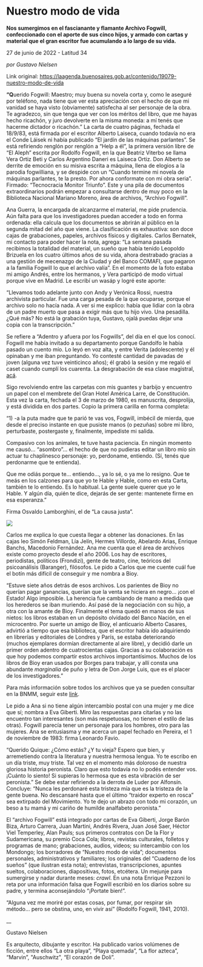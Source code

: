 # Nuestro modo de vida

**Nos sumergimos en el fascianante y flamante Archivo Fogwill, confeccionado con el aporte de sus cinco hijos, y armado con cartas y material que el gran escritor fue acumulando a lo largo de su vida.**

27 de junio de 2022 - Latitud 34

_por Gustavo Nielsen_

Link original: https://laagenda.buenosaires.gob.ar/contenido/19079-nuestro-modo-de-vida



**“Q**uerido Fogwill: Maestro; muy buena su novela corta y, como le aseguré por teléfono, nada tiene que ver esta apreciación con el hecho de que mi vanidad se haya visto (obviamente) satisfecha al ser personaje de la obra. Te agradezco, sin que tenga que ver con los méritos del libro, que me hayas hecho ricachón, y juro devolverte en la misma moneda: a mí tenés que hacerme dictador o ricachón.” La carta de cuatro páginas, fechada el 18/9/83, está firmada por el escritor Alberto Laiseca, cuando todavía no era el Conde Láisek ni había publicado “El jardín de las máquinas parlantes”. Se está refiriendo renglón por renglón a “Help a él”, la primera versión libre de “El Aleph” escrita por Rodolfo Fogwill, en la que Beatriz Viterbo se llama Vera Ortiz Beti y Carlos Argentino Daneri es Laiseca Ortiz. Don Alberto se derrite de emoción en su misiva escrita a máquina, llena de elogios a la parodia fogwilliana, y se despide con un “Cuando termine mi novela de máquinas parlantes, te la presto. Por ahora conformate con mi obra seria”. Firmado: “Tecnocracia Monitor Triunfo”. Este y una pila de documentos extraordinarios podrán empezar a consultarse dentro de muy poco en la Biblioteca Nacional Mariano Moreno, área de archivos, “Archivo Fogwill”.




Ana Guerra, la encargada de alcanzarme el material, me pide prudencia. Aún falta para que los investigadores puedan acceder a todo en forma ordenada: ella calcula que los documentos se abrirán al público en la segunda mitad del año que viene. La clasificación es exhaustiva: son doce cajas de grabaciones, papeles, archivos físicos y digitales. Carlos Bernatek, mi contacto para poder hacer la nota, agrega: “La semana pasada recibimos la totalidad del material, un sueño que había tenido Leopoldo Brizuela en los cuatro últimos años de su vida, ahora destrabado gracias a una gestión de mecenazgo de la Ciudad y del Banco COMAFI, que pagaron a la familia Fogwill lo que el archivo valía”. En el momento de la foto estaba mi amigo Andrés, entre los hermanos, y Vera participó de modo virtual porque vive en Madrid. Le escribí un wasáp y logré este aporte:




“Llevamos todo adelante junto con Andy y Verónica Rossi, nuestra archivista particular. Fue una carga pesada de la que ocuparse, porque el archivo solo no hacía nada. A ver si me explico: había que lidiar con la obra de un padre muerto que pasa a exigir más que tu hijo vivo. Una pesadilla. ¿Qué más? No está la grabación tuya, Gustavo, ojalá puedas dejar una copia con la transcripción.”




Se refiere a “Adentro y afuera por los Fogwills”, del día en el que los conocí. Fogwill me había invitado a su departamento porque Gandolfo le había pasado un cuento mío. Lo leyó en voz alta, y entre Verita (adolescente) y él opinaban y me iban preguntando. Yo contesté cantidad de pavadas de joven (alguna vez tuve veinticinco años); él grabó la sesión y me regaló el caset cuando cumplí los cuarenta. La desgrabación de esa clase magistral, [acá](http://mandarinasdulces.blogspot.com/2005/12/adentro-y-afuera-por-los-fogwills.html).




Sigo revolviendo entre las carpetas con mis guantes y barbijo y encuentro un papel con el membrete del Gran Hotel América Larre, de Constitución. Esta vez la carta, fechada el 3 de marzo de 1980, es manuscrita, desprolija, y está dividida en dos partes. Copio la primera carilla en forma completa:




“1) -a la puta madre que te parió te vas vos, Fogwill, imbécil de mierda, que desde el preciso instante en que pusiste manos (o pezuñas) sobre mi libro, perturbaste, postergaste y, finalmente, impediste mi salida.




Compasivo con los animales, te tuve hasta paciencia. En ningún momento me causó… “asombro”… el hecho de que no pudieras editar un libro mío sin actuar tu chaplinesco personaje: yo, perdoname, entiendo. (Sí, tenés que perdonarme que te entienda).




Que me odiás porque te… entiendo…, ya lo sé, o ya me lo resigno. Que te meás en los calzones para que yo te Hable y Hable, como en esta Carta, también te lo entiendo. Es lo habitual. La gente suele querer que yo le Hable. Y algún día, quién te dice, dejarás de ser gente: mantenete firme en esa esperanza.”




Firma Osvaldo Lamborghini, el de “La causa justa”.




![](https://cdn.feater.me/files/images/291162/64b2d35c-f023-4cd0-8224-24a5b99e78eb.jpg)




Carlos me explica lo que cuesta llegar a obtener las donaciones. En las cajas leo Simón Feldman, Lía Jelín, Hermes Villordo, Abelardo Arias, Enrique Banchs, Macedonio Fernández. Ana me cuenta que el área de archivos existe como proyecto desde el año 2006. Los hay de escritores, periodistas, políticos (Frondizi), gente de teatro, cine, teóricos del psicoanálisis (Baranger), filósofos. Le pido a Carlos que me cuente cuál fue el botín más difícil de conseguir y me nombra a Bioy.




“Estuve siete años detrás de esos archivos. Los parientes de Bioy no querían pagar ganancias, querían que la venta se hiciera en negro… ¡con el Estado! Algo imposible. La herencia fue cambiando de mano a medida que los herederos se iban muriendo. Así pasé de la negociación con su hijo, a otra con la amante de Bioy. Finalmente el tema quedó en manos de sus nietos: los libros estaban en un depósito olvidado del Banco Nación, en el microcentro. Por suerte un amigo de Bioy, el anticuario Alberto Casares, advirtió a tiempo que esa biblioteca, que el escritor había ido adquiriendo en librerías y editoriales de Londres y París, se estaba deteriorando (muchos ejemplares dormían directamente al aire libre), y decidió darle un primer orden adentro de cuatrocientas cajas. Gracias a su colaboración es que hoy podemos compartir estos archivos importantísimos. Muchos de los libros de Bioy eran usados por Borges para trabajar, y allí consta una abundante *marginalia* de puño y letra de Don Jorge Luis, que es el placer de los investigadores.”




Para más información sobre todos los archivos que ya se pueden consultar en la BNMM, seguir este [link](https://catalogo.bn.gov.ar/F/PYRIE241KI1P38Y8PKE59G3SBBC6DDNSUQT98BVMJS29L2UYFT-46522?func=find-a).




Le pido a Ana si no tiene algún intercambio postal con una mujer y me dice que sí; nombra a Eva Giberti. Miro las respuestas para citarlas y no las encuentro tan interesantes (son más respetuosas, no tienen el estilo de las otras). Fogwill parecía tener un personaje para los hombres, otro para las mujeres. Ana se entusiasma y me acerca un papel fechado en Pereira, el 1 de noviembre de 1983: firma Leonardo Favio.




“Querido Quique: ¿Cómo estás? ¿Y tu vieja? Espero que bien, y arremetiendo contra la literatura y nuestra hermosa lengua. Yo te escribo en un día triste, muy triste. Tal vez en el momento más doloroso de nuestra gloriosa historia peronista. Claro que esto todavía no lo podés entender vos. ¡Cuánto lo siento! Si supieras lo hermosa que es esta vibración de ser peronista.” Se debe estar refiriendo a la derrota de Luder por Alfonsín. Concluye: “Nunca les perdonaré esta tristeza mía que es la tristeza de la gente buena. No descansaré hasta que el último “traidor experto en rosca” sea extirpado del Movimiento. Yo te dejo un abrazo con todo mi corazón, un beso a tu mamá y mi cariño de humilde analfabeto peronista.”




El “archivo Fogwill” está integrado por cartas de Eva Giberti, Jorge Barón Biza, Arturo Carrera, Juan Martini, Andrés Rivera, Juan José Saer, Héctor Viel Temperley, Alan Pauls; sus primeros contratos con De la Flor y Sudamericana, su premio Coca Cola; libros, revistas culturales, folletos y programas de mano; grabaciones, audios, videos; su intercambio con los Mondongo; los borradores de “Nuestro modo de vida”; documentos personales, administrativos y familiares; los originales del “Cuaderno de los sueños” (que ilustran esta nota); entrevistas, transcripciones, apuntes sueltos, colaboraciones, diapositivas, fotos, etcétera. Un mejunje para sumergirse y nadar durante meses: *crawl*. En una nota Enrique Pezzoni lo reta por una información falsa que Fogwill escribió en los diarios sobre su padre, y termina aconsejándolo “¡Portate bien!”.




“Alguna vez me moriré por estas cosas, por fumar, por respirar sin método… pero se obstina, uno, en vivir así” (Rodolfo Fogwill, 1941, 2010).




\_\_




Gustavo Nielsen




Es arquitecto, dibujante y escritor. Ha publicado varios volúmenes de ficción, entre ellos “La otra playa”, “Playa quemada”, “La flor azteca”, “Marvin”, "Auschwitz", “El corazón de Doli”.



